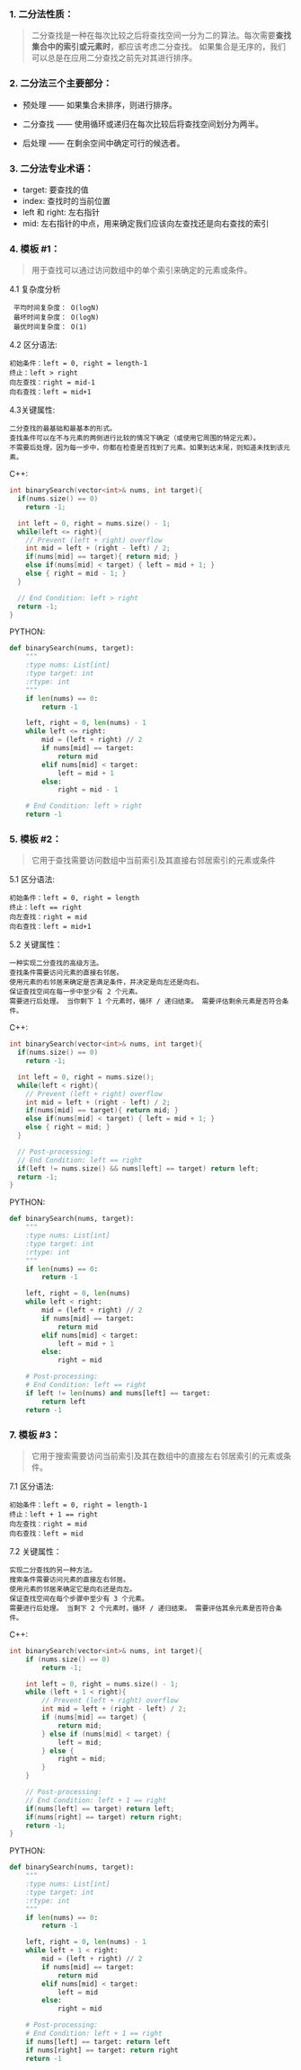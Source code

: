 ### 1. 二分法性质：

> 二分查找是一种在每次比较之后将查找空间一分为二的算法。每次需要**查找集合中的索引或元素时**，都应该考虑二分查找。
> 如果集合是无序的，我们可以总是在应用二分查找之前先对其进行排序。

### 2. 二分法三个主要部分：

* 预处理 —— 如果集合未排序，则进行排序。

* 二分查找 —— 使用循环或递归在每次比较后将查找空间划分为两半。

* 后处理 —— 在剩余空间中确定可行的候选者。

### 3. 二分法专业术语：

* target: 要查找的值
* index: 查找时的当前位置
* left 和 right: 左右指针
* mid: 左右指针的中点，用来确定我们应该向左查找还是向右查找的索引



### 4. 模板 #1：
>  用于查找可以通过访问数组中的单个索引来确定的元素或条件。

4.1 复杂度分析
```
 平均时间复杂度： O(logN)
 最坏时间复杂度： O(logN)
 最优时间复杂度： O(1)
```
4.2 区分语法:

```
初始条件：left = 0, right = length-1
终止：left > right
向左查找：right = mid-1
向右查找：left = mid+1

```
4.3关键属性:

```
二分查找的最基础和最基本的形式。
查找条件可以在不与元素的两侧进行比较的情况下确定（或使用它周围的特定元素）。
不需要后处理，因为每一步中，你都在检查是否找到了元素。如果到达末尾，则知道未找到该元素。
```
C++:
```C++
int binarySearch(vector<int>& nums, int target){
  if(nums.size() == 0)
    return -1;

  int left = 0, right = nums.size() - 1;
  while(left <= right){
    // Prevent (left + right) overflow
    int mid = left + (right - left) / 2;
    if(nums[mid] == target){ return mid; }
    else if(nums[mid] < target) { left = mid + 1; }
    else { right = mid - 1; }
  }

  // End Condition: left > right
  return -1;
}
```

PYTHON:
```PYTHON
def binarySearch(nums, target):
    """
    :type nums: List[int]
    :type target: int
    :rtype: int
    """
    if len(nums) == 0:
        return -1

    left, right = 0, len(nums) - 1
    while left <= right:
        mid = (left + right) // 2
        if nums[mid] == target:
            return mid
        elif nums[mid] < target:
            left = mid + 1
        else:
            right = mid - 1

    # End Condition: left > right
    return -1
```
### 5. 模板 #2：
> 它用于查找需要访问数组中当前索引及其直接右邻居索引的元素或条件

5.1 区分语法:

```
初始条件：left = 0, right = length
终止：left == right
向左查找：right = mid
向右查找：left = mid+1
```
5.2 关键属性：

```
一种实现二分查找的高级方法。
查找条件需要访问元素的直接右邻居。
使用元素的右邻居来确定是否满足条件，并决定是向左还是向右。
保证查找空间在每一步中至少有 2 个元素。
需要进行后处理。 当你剩下 1 个元素时，循环 / 递归结束。 需要评估剩余元素是否符合条件。
```
C++:
```C++
int binarySearch(vector<int>& nums, int target){
  if(nums.size() == 0)
    return -1;

  int left = 0, right = nums.size();
  while(left < right){
    // Prevent (left + right) overflow
    int mid = left + (right - left) / 2;
    if(nums[mid] == target){ return mid; }
    else if(nums[mid] < target) { left = mid + 1; }
    else { right = mid; }
  }

  // Post-processing:
  // End Condition: left == right
  if(left != nums.size() && nums[left] == target) return left;
  return -1;
}
```

PYTHON:
```PYTHON
def binarySearch(nums, target):
    """
    :type nums: List[int]
    :type target: int
    :rtype: int
    """
    if len(nums) == 0:
        return -1

    left, right = 0, len(nums)
    while left < right:
        mid = (left + right) // 2
        if nums[mid] == target:
            return mid
        elif nums[mid] < target:
            left = mid + 1
        else:
            right = mid

    # Post-processing:
    # End Condition: left == right
    if left != len(nums) and nums[left] == target:
        return left
    return -1
```

### 7. 模板 #3：

 > 它用于搜索需要访问当前索引及其在数组中的直接左右邻居索引的元素或条件。

7.1 区分语法:
```
初始条件：left = 0, right = length-1
终止：left + 1 == right
向左查找：right = mid
向右查找：left = mid
```
7.2 关键属性：
```
实现二分查找的另一种方法。
搜索条件需要访问元素的直接左右邻居。
使用元素的邻居来确定它是向右还是向左。
保证查找空间在每个步骤中至少有 3 个元素。
需要进行后处理。 当剩下 2 个元素时，循环 / 递归结束。 需要评估其余元素是否符合条件。
```
C++:
```C++
int binarySearch(vector<int>& nums, int target){
    if (nums.size() == 0)
        return -1;

    int left = 0, right = nums.size() - 1;
    while (left + 1 < right){
        // Prevent (left + right) overflow
        int mid = left + (right - left) / 2;
        if (nums[mid] == target) {
            return mid;
        } else if (nums[mid] < target) {
            left = mid;
        } else {
            right = mid;
        }
    }

    // Post-processing:
    // End Condition: left + 1 == right
    if(nums[left] == target) return left;
    if(nums[right] == target) return right;
    return -1;
}
```
PYTHON:

```PYTHON
def binarySearch(nums, target):
    """
    :type nums: List[int]
    :type target: int
    :rtype: int
    """
    if len(nums) == 0:
        return -1

    left, right = 0, len(nums) - 1
    while left + 1 < right:
        mid = (left + right) // 2
        if nums[mid] == target:
            return mid
        elif nums[mid] < target:
            left = mid
        else:
            right = mid

    # Post-processing:
    # End Condition: left + 1 == right
    if nums[left] == target: return left
    if nums[right] == target: return right
    return -1
```
